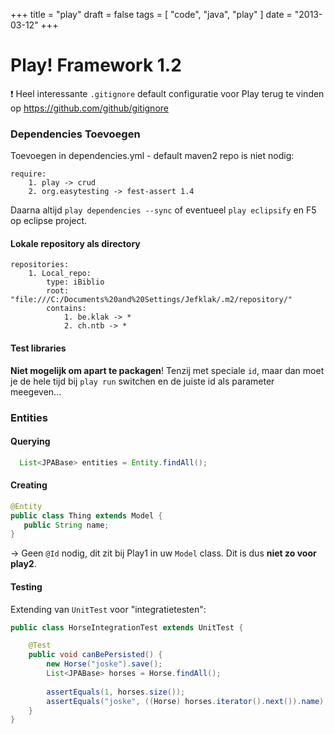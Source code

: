 +++
title = "play"
draft = false
tags = [
    "code",
    "java",
    "play"
]
date = "2013-03-12"
+++
# Play! Framework 1.2 

:exclamation: Heel interessante `.gitignore` default configuratie voor Play terug te vinden op https://github.com/github/gitignore

### Dependencies Toevoegen 

Toevoegen in dependencies.yml - default maven2 repo is niet nodig:

```
require:
    1. play -> crud
    2. org.easytesting -> fest-assert 1.4
```

Daarna altijd `play dependencies --sync` of eventueel `play eclipsify` en F5 op eclipse project.

#### Lokale repository als directory 

```
repositories:
    1. Local_repo:
        type: iBiblio
        root: "file:///C:/Documents%20and%20Settings/Jefklak/.m2/repository/"
        contains:
            1. be.klak -> *
            2. ch.ntb -> *
```

#### Test libraries 

**Niet mogelijk om apart te packagen**! Tenzij met speciale `id`, maar dan moet je de hele tijd bij `play run` switchen en de juiste id als parameter meegeven... 

### Entities 

#### Querying 

```java
  List<JPABase> entities = Entity.findAll();
```

#### Creating 

```java
@Entity
public class Thing extends Model {
   public String name;
}
```

-> Geen `@Id` nodig, dit zit bij Play1 in uw `Model` class. Dit is dus **niet zo voor play2**.

#### Testing 

Extending van `UnitTest` voor "integratietesten":

```java
public class HorseIntegrationTest extends UnitTest {

	@Test
	public void canBePersisted() {
		new Horse("joske").save();
		List<JPABase> horses = Horse.findAll();
		
		assertEquals(1, horses.size());
		assertEquals("joske", ((Horse) horses.iterator().next()).name);
	}
}

```

